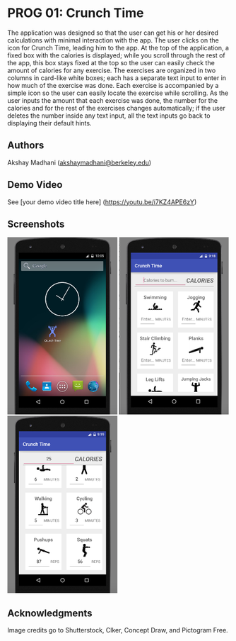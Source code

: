 # PROG 01: Crunch Time

The application was designed so that the user can get his or her desired calculations with minimal interaction with the app. The user clicks on the icon for Crunch Time, leading him to the app. At the top of the application, a fixed box with the calories is displayed; while you scroll through the rest of the app, this box stays fixed at the top so the user can easily check the amount of calories for any exercise. The exercises are organized in two columns in card-like white boxes; each has a separate text input to enter in how much of the exercise was done. Each exercise is accompanied by a simple icon so the user can easily locate the exercise while scrolling. As the user inputs the amount that each exercise was done, the number for the calories and for the rest of the exercises changes automatically; if the user deletes the number inside any text input, all the text inputs go back to displaying their default hints. 
## Authors

Akshay Madhani ([akshaymadhani@berkeley.edu](mailto:akshaymadhani@berkeley.edu))

## Demo Video

See [your demo video title here] (https://youtu.be/i7KZ4APE6zY)

## Screenshots

<img src="home.png" height="400" alt="Screenshot"/>
<img src="main.png" height="400" alt="Screenshot"/>
<img src="info.png" height="400" alt="Screenshot"/>


## Acknowledgments

Image credits go to Shutterstock, Clker, Concept Draw, and Pictogram Free. 
